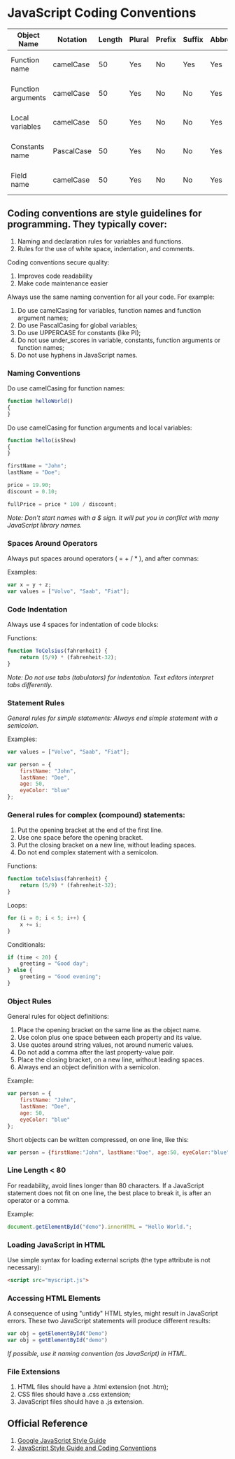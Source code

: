 # JavaScript Coding Conventions

| Object Name        | Notation   | Length | Plural | Prefix | Suffix | Abbreviation | Char Mask  | Underscores |
|--------------------|------------|--------|--------|--------|--------|--------------|------------|-------------|
| Function name      | camelCase  |     50 | Yes    | No     | Yes    | Yes          | [A-z][0-9] | No          |
| Function arguments | camelCase  |     50 | Yes    | No     | No     | Yes          | [A-z][0-9] | No          |
| Local variables    | camelCase  |     50 | Yes    | No     | No     | Yes          | [A-z][0-9] | No          |
| Constants name     | PascalCase |     50 | Yes    | No     | No     | Yes          | [A-z][0-9] | No          |
| Field name         | camelCase  |     50 | Yes    | No     | No     | Yes          | [A-z][0-9] | No          |


## Coding conventions are style guidelines for programming. They typically cover:

1. Naming and declaration rules for variables and functions.
1. Rules for the use of white space, indentation, and comments.

Coding conventions secure quality:

1. Improves code readability
1. Make code maintenance easier

Always use the same naming convention for all your code. For example:
1. Do use camelCasing for variables, function names and function argument names;
2. Do use PascalCasing for global variables;
3. Do use UPPERCASE for constants (like PI);
4. Do not use under_scores in variable, constants, function arguments or function names;
5. Do not use hyphens in JavaScript names.


### Naming Conventions

Do use camelCasing for function names:

```javascript
function helloWorld()	
{
}
```

Do use camelCasing for function arguments and local variables: 

```javascript
function hello(isShow)	
{
}

firstName = "John";
lastName = "Doe";

price = 19.90;
discount = 0.10;

fullPrice = price * 100 / discount;
```

*Note: Don't start names with a $ sign. It will put you in conflict with many JavaScript library names.*

### Spaces Around Operators

Always put spaces around operators ( = + / * ), and after commas:

Examples:
```javascript
var x = y + z;
var values = ["Volvo", "Saab", "Fiat"];
```

### Code Indentation

Always use 4 spaces for indentation of code blocks:

Functions:

```javascript
function ToCelsius(fahrenheit) {
    return (5/9) * (fahrenheit-32);
}
```

*Note: Do not use tabs (tabulators) for indentation. Text editors interpret tabs differently.* 

### Statement Rules

*General rules for simple statements: Always end simple statement with a semicolon.*

Examples:

```javascript	
var values = ["Volvo", "Saab", "Fiat"];

var person = {
    firstName: "John",
    lastName: "Doe",
    age: 50,
    eyeColor: "blue"
};
```

### General rules for complex (compound) statements:

1. Put the opening bracket at the end of the first line.
2. Use one space before the opening bracket.
3. Put the closing bracket on a new line, without leading spaces.
4. Do not end complex statement with a semicolon.

Functions:

```javascript
function toCelsius(fahrenheit) {
    return (5/9) * (fahrenheit-32);
}
```

Loops:

```javascript
for (i = 0; i < 5; i++) {
    x += i;
}
```

Conditionals:

```javascript
if (time < 20) {
    greeting = "Good day";
} else {
    greeting = "Good evening";
}
```


### Object Rules

General rules for object definitions:

1. Place the opening bracket on the same line as the object name.
2. Use colon plus one space between each property and its value.
3. Use quotes around string values, not around numeric values.
4. Do not add a comma after the last property-value pair.
5. Place the closing bracket, on a new line, without leading spaces.
6. Always end an object definition with a semicolon.

Example:

```javascript
var person = {
    firstName: "John",
    lastName: "Doe",
    age: 50,
    eyeColor: "blue"
};
```

Short objects can be written compressed, on one line, like this:

```javascript
var person = {firstName:"John", lastName:"Doe", age:50, eyeColor:"blue"};
```

### Line Length < 80

For readability, avoid lines longer than 80 characters. If a JavaScript statement does not fit on one line, the best place to break it, is after an operator or a comma.

Example:

```javascript
document.getElementById("demo").innerHTML = "Hello World.";
```

### Loading JavaScript in HTML

Use simple syntax for loading external scripts (the type attribute is not necessary):

```html	
<script src="myscript.js">
```

### Accessing HTML Elements

A consequence of using "untidy" HTML styles, might result in JavaScript errors. These two JavaScript statements will produce different results:

```javascript
var obj = getElementById("Demo")
var obj = getElementById("demo")
```

*If possible, use it naming convention (as JavaScript) in HTML.* 

### File Extensions

1. HTML files should have a .html extension (not .htm); 
2. CSS files should have a .css extension;
3. JavaScript files should have a .js extension.

## Official Reference

1. [Google JavaScript Style Guide](https://google.github.io/styleguide/jsguide.html#introduction)
2. [JavaScript Style Guide and Coding Conventions](http://www.w3schools.com/js/js_conventions.asp) 
